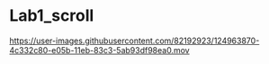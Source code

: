 # Lab1_scroll


https://user-images.githubusercontent.com/82192923/124963870-4c332c80-e05b-11eb-83c3-5ab93df98ea0.mov
